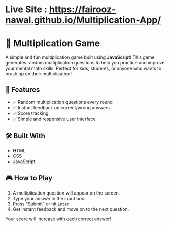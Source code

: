 # Live Site : https://fairooz-nawal.github.io/Multiplication-App/

# 🧮 Multiplication Game

A simple and fun multiplication game built using **JavaScript**! This game generates random multiplication questions to help you practice and improve your mental math skills. Perfect for kids, students, or anyone who wants to brush up on their multiplication!

## 🚀 Features

- ✅ Random multiplication questions every round
- ✅ Instant feedback on correct/wrong answers
- ✅ Score tracking
- ✅ Simple and responsive user interface

## 🛠️ Built With

- HTML
- CSS
- JavaScript

## 🎮 How to Play

1. A multiplication question will appear on the screen.
2. Type your answer in the input box.
3. Press "Submit" or hit `Enter`.
4. Get instant feedback and move on to the next question.

Your score will increase with each correct answer!



